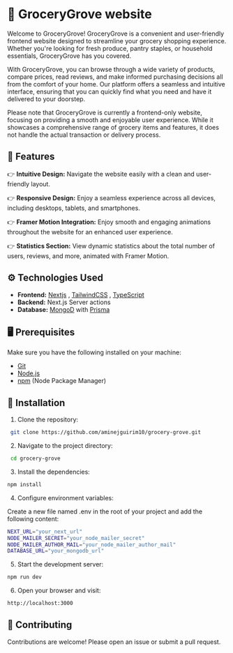 # 🤖 GroceryGrove website

Welcome to GroceryGrove! GroceryGrove is a convenient and user-friendly frontend website designed to streamline your grocery shopping experience. Whether you're looking for fresh produce, pantry staples, or household essentials, GroceryGrove has you covered.

With GroceryGrove, you can browse through a wide variety of products, compare prices, read reviews, and make informed purchasing decisions all from the comfort of your home. Our platform offers a seamless and intuitive interface, ensuring that you can quickly find what you need and have it delivered to your doorstep.

Please note that GroceryGrove is currently a frontend-only website, focusing on providing a smooth and enjoyable user experience. While it showcases a comprehensive range of grocery items and features, it does not handle the actual transaction or delivery process.

## 🔋 Features

👉 **Intuitive Design:** Navigate the website easily with a clean and user-friendly layout.

👉 **Responsive Design:** Enjoy a seamless experience across all devices, including desktops, tablets, and smartphones.

👉 **Framer Motion Integration:** Enjoy smooth and engaging animations throughout the website for an enhanced user experience.

👉 **Statistics Section:** View dynamic statistics about the total number of users, reviews, and more, animated with Framer Motion.

## ⚙️ Technologies Used

- **Frontend:** [Nextjs](https://nextjs.org/) , [TailwindCSS](https://tailwindcss.com/) , [TypeScript](https://www.typescriptlang.org/)
- **Backend:** Next.js Server actions
- **Database:** [MongoD](https://www.mongodb.com/) with [Prisma](https://www.prisma.io/)

## 🖥️ Prerequisites

Make sure you have the following installed on your machine:

- [Git](https://git-scm.com/)
- [Node.js](https://nodejs.org/en)
- [npm](https://www.npmjs.com/) (Node Package Manager)

## 🚀 Installation

1. Clone the repository:

```bash
 git clone https://github.com/aminejguirim10/grocery-grove.git
```

2. Navigate to the project directory:

```bash
 cd grocery-grove
```

3. Install the dependencies:

```bash
npm install
```

4. Configure environment variables:

Create a new file named .env in the root of your project and add the following content:

```bash
NEXT_URL="your_next_url"
NODE_MAILER_SECRET="your_node_mailer_secret"
NODE_MAILER_AUTHOR_MAIL="your_node_mailer_author_mail"
DATABASE_URL="your_mongodb_url"
```

5. Start the development server:

```bash
npm run dev
```

6. Open your browser and visit:

```bash
http://localhost:3000
```

## 🚶 Contributing

Contributions are welcome! Please open an issue or submit a pull request.
